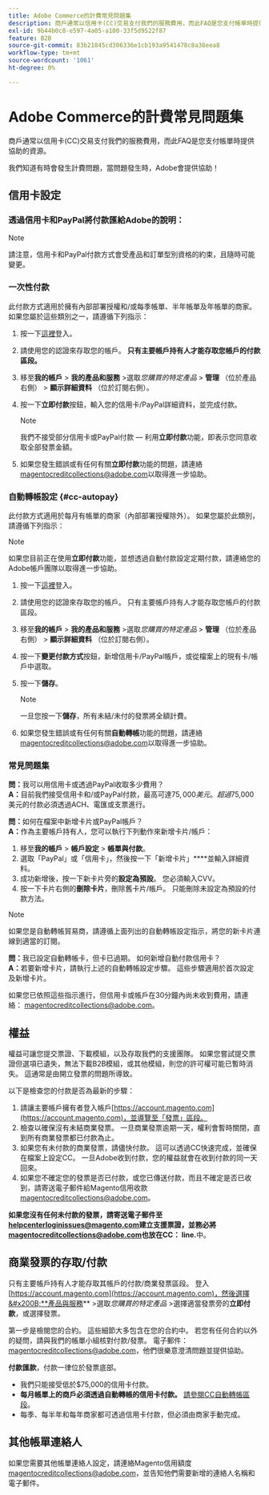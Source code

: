 ```yaml
---
title: Adobe Commerce的計費常見問題集
description: 商戶通常以信用卡(CC)交易支付我們的服務費用，而此FAQ是您支付帳單時提供協助的資源。
exl-id: 9b44b0c8-e597-4a05-a100-33f5d9522f87
feature: B2B
source-git-commit: 83b21845cd306336e1cb193a9541478c8a38eea8
workflow-type: tm+mt
source-wordcount: '1061'
ht-degree: 0%

---
```


# Adobe Commerce的計費常見問題集

商戶通常以信用卡(CC)交易支付我們的服務費用，而此FAQ是您支付帳單時提供協助的資源。

我們知道有時會發生計費問題，當問題發生時，Adobe會提供協助！

## 信用卡設定

### 透過信用卡和PayPal將付款匯給Adobe的說明：

>[!NOTE]
>
>請注意，信用卡和PayPal付款方式會受產品和訂單型別資格的約束，且隨時可能變更。

### 一次性付款

此付款方式適用於擁有內部部署授權和/或每季帳單、半年帳單及年帳單的商家。 如果您屬於這些類別之一，請遵循下列指示：

1. 按一下[這裡](https://account.magento.com/customer/account/login)登入。

1. 請使用您的認證來存取您的帳戶。 **只有主要帳戶持有人才能存取您帳戶的付款區段。**

1. 移至&#x200B;**我的帳戶** > **我的產品和服務** >選取&#x200B;*您購買的特定產品* > **管理** （位於產品右側） > **顯示詳細資料** （位於訂閱右側）。

1. 按一下&#x200B;**立即付款**&#x200B;按鈕，輸入您的信用卡/PayPal詳細資料，並完成付款。

   >[!NOTE]
   >
   >我們不接受部分信用卡或PayPal付款 — 利用&#x200B;**立即付款**&#x200B;功能，即表示您同意收取全部發票金額。

1. 如果您發生錯誤或有任何有關&#x200B;**立即付款**&#x200B;功能的問題，請連絡[magentocreditcollections@adobe.com](mailto:magentocreditcollections@adobe.com)以取得進一步協助。

### 自動轉帳設定 {#cc-autopay}

此付款方式適用於每月有帳單的商家（內部部署授權除外）。 如果您屬於此類別，請遵循下列指示：

>[!NOTE]
>
>如果您目前正在使用&#x200B;**立即付款**&#x200B;功能，並想透過自動付款設定定期付款，請連絡您的Adobe帳戶團隊以取得進一步協助。

1. 按一下[這裡](https://account.magento.com/customer/account/login)登入。

1. 請使用您的認證來存取您的帳戶。 只有主要帳戶持有人才能存取您帳戶的付款區段。

1. 移至&#x200B;**我的帳戶** > **我的產品和服務** >選取&#x200B;*您購買的特定產品* > **管理** （位於產品右側） > **顯示詳細資料** （位於訂閱右側）。

1. 按一下&#x200B;**變更付款方式**&#x200B;按鈕，新增信用卡/PayPal帳戶，或從檔案上的現有卡/帳戶中選取。

1. 按一下&#x200B;**儲存**。

   >[!NOTE]
   >
   >一旦您按一下&#x200B;**儲存**，所有未結/未付的發票將全額計費。

1. 如果您發生錯誤或有任何有關&#x200B;**自動轉帳**&#x200B;功能的問題，請連絡[magentocreditcollections@adobe.com](mailto:magentocreditcollections@adobe.com)以取得進一步協助。

### 常見問題集

**問：**&#x200B;我可以用信用卡或透過PayPal收取多少費用？<br>
**A：**&#x200B;目前我們接受信用卡和/或PayPal付款，最高可達$75,000美元。 超過$75,000美元的付款必須透過ACH、電匯或支票進行。

**問：**&#x200B;如何在檔案中新增卡片或PayPal帳戶？<br>
**A：**&#x200B;作為主要帳戶持有人，您可以執行下列動作來新增卡片/帳戶：

1. 移至&#x200B;**我的帳戶** > **帳戶設定** > **帳單與付款**。
1. 選取「PayPal」或「信用卡」，然後按一下「新增卡片」****&#x200B;並輸入詳細資料。
1. 成功新增後，按一下新卡片旁的&#x200B;**設定為預設**。 您必須輸入CVV。
1. 按一下卡片右側的&#x200B;**刪除卡片**，刪除舊卡片/帳戶。 只能刪除未設定為預設的付款方法。

>[!NOTE]
>
>如果您是自動轉帳貿易商，請遵循上面列出的自動轉帳設定指示，將您的新卡片連線到適當的訂閱。

**問：**&#x200B;我已設定自動轉帳卡，但卡已過期。 如何新增自動付款信用卡？<br>
**A：**&#x200B;若要新增卡片，請執行上述的自動轉帳設定步驟。 這些步驟適用於首次設定及新增卡片。

如果您已依照這些指示進行，但信用卡或帳戶在30分鐘內尚未收到費用，請連絡： [magentocreditcollections@adobe.com](mailto:magentocreditcollections@adobe.com)。


## 權益

權益可讓您提交票證、下載模組，以及存取我們的支援團隊。 如果您嘗試提交票證但選項已遺失，無法下載B2B模組，或其他模組，則您的許可權可能已暫時消失。 這通常是由開立發票的問題所導致。

以下是檢查您的付款是否為最新的步驟：

1. 請讓主要帳戶擁有者登入帳戶[https://account.magento.com](https://account.magento.com)，並導覽至「發票」區段。
1. 檢查以確保沒有未結商業發票。 一旦商業發票逾期一天，權利會暫時關閉，直到所有商業發票都已付款為止。
1. 如果您有未付款的商業發票，請儘快付款。 這可以透過CC快速完成，並確保在檔案上設定CC。 一旦Adobe收到付款，您的權益就會在收到付款的同一天回來。
1. 如果您不確定您的發票是否已付款，或您已傳送付款，而且不確定是否已收到，請寄送電子郵件給Magento信用收款[magentocreditcollections@adobe.com](mailto:magentocreditcollections@adobe.com)。

**如果您沒有任何未付款的發票，請寄送電子郵件至[helpcenterloginissues@magento.com](mailto:helpcenterloginissues@magento.com)建立支援票證，並務必將[magentocreditcollections@adobe.com](mailto:magentocreditcollections@adobe.com)也放在CC： line.**&#x200B;中。

## 商業發票的存取/付款

只有主要帳戶持有人才能存取其帳戶的付款/商業發票區段。
登入[https://account.magento.com](https://account.magento.com)，然後選擇&#x200B;**產品與服務** >選取&#x200B;*您購買的特定產品* >選擇適當發票旁的&#x200B;**立即付款**，或選擇發票。

第一步是檢閱您的合約。 這些細節大多包含在您的合約中。 若您有任何合約以外的疑問，請與我們的帳單小組核對付款/發票。  電子郵件： [magentocreditcollections@adobe.com](mailto:magentocreditcollections@adobe.com)，他們很樂意澄清問題並提供協助。

**付款匯款**，付款一律位於發票底部。

* 我們只能接受低於$75,000的信用卡付款。
* **每月帳單上的商戶必須透過自動轉帳的信用卡付款。** [請參閱CC自動轉帳區段](#cc-autopay)。
* 每季、每半年和每年商家都可透過信用卡付款，但必須由商家手動完成。

## 其他帳單連絡人

如果您需要其他帳單連絡人設定，請連絡Magento信用額度[magentocreditcollections@adobe.com](mailto:magentocreditcollections@adobe.com)，並告知他們需要新增的連絡人名稱和電子郵件。
